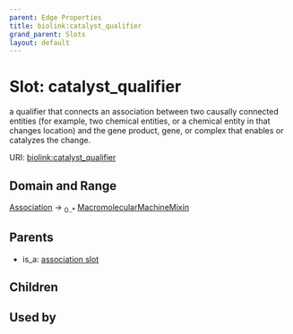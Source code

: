 ```yaml
---
parent: Edge Properties
title: biolink:catalyst_qualifier
grand_parent: Slots
layout: default
---
```


# Slot: catalyst_qualifier


a qualifier that connects an association between two causally connected entities (for example, two chemical entities, or a chemical entity in that changes location) and the gene product, gene, or complex that enables or catalyzes the change.

URI: [biolink:catalyst_qualifier](https://w3id.org/biolink/catalyst_qualifier)

## Domain and Range

[Association](Association.md) ->  <sub>0..\*</sub> [MacromolecularMachineMixin](MacromolecularMachineMixin.md)

## Parents

 *  is_a: [association slot](association_slot.md)

## Children


## Used by

